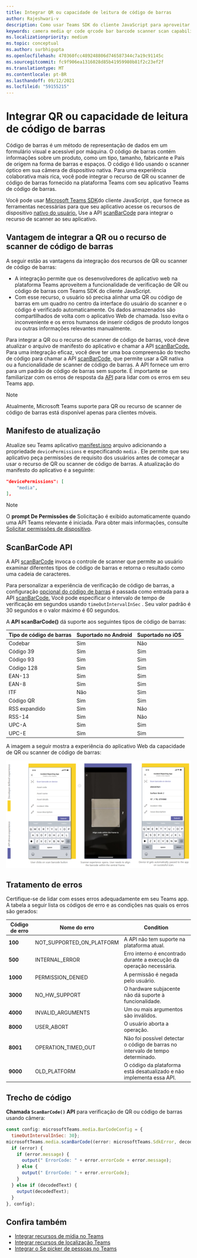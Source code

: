 ```yaml
---
title: Integrar QR ou capacidade de leitura de código de barras
author: Rajeshwari-v
description: Como usar Teams SDK do cliente JavaScript para aproveitar a funcionalidade de QR ou scanner de código de barras
keywords: camera media qr code qrcode bar barcode scanner scan capabilities native device permissions
ms.localizationpriority: medium
ms.topic: conceptual
ms.author: surbhigupta
ms.openlocfilehash: 470360fcc489248806d746587344c7a19c91145c
ms.sourcegitcommit: fc9f906ea1316028d85b41959980b81f2c23ef2f
ms.translationtype: MT
ms.contentlocale: pt-BR
ms.lasthandoff: 09/12/2021
ms.locfileid: "59155215"
---
```

# <a name="integrate-qr-or-barcode-scanner-capability"></a>Integrar QR ou capacidade de leitura de código de barras 

Código de barras é um método de representação de dados em um formulário visual e acessível por máquina. O código de barras contém informações sobre um produto, como um tipo, tamanho, fabricante e País de origem na forma de barras e espaços. O código é lido usando o scanner óptico em sua câmera de dispositivo nativa. Para uma experiência colaborativa mais rica, você pode integrar o recurso de QR ou scanner de código de barras fornecido na plataforma Teams com seu aplicativo Teams de código de barras.   

Você pode usar [Microsoft Teams SDK](/javascript/api/overview/msteams-client?view=msteams-client-js-latest&preserve-view=true)do cliente JavaScript , que fornece as ferramentas necessárias para que seu aplicativo acesse os recursos de dispositivo [nativo do usuário.](native-device-permissions.md) Use a API [scanBarCode](/javascript/api/@microsoft/teams-js/microsoftteams.media?view=msteams-client-js-latest&preserve-view=true#scanBarCode__error__SdkError__decodedText__string_____void__BarCodeConfig_) para integrar o recurso de scanner ao seu aplicativo. 

## <a name="advantage-of-integrating-qr-or-barcode-scanner-capability"></a>Vantagem de integrar a QR ou o recurso de scanner de código de barras

A seguir estão as vantagens da integração dos recursos de QR ou scanner de código de barras: 

* A integração permite que os desenvolvedores de aplicativo web na plataforma Teams aproveitem a funcionalidade de verificação de QR ou código de barras com Teams SDK do cliente JavaScript.
* Com esse recurso, o usuário só precisa alinhar uma QR ou código de barras em um quadro no centro da interface do usuário do scanner e o código é verificado automaticamente. Os dados armazenados são compartilhados de volta com o aplicativo Web de chamada. Isso evita o inconveniente e os erros humanos de inserir códigos de produto longos ou outras informações relevantes manualmente.

Para integrar a QR ou o recurso de scanner de código de barras, você deve atualizar o arquivo de manifesto do aplicativo e chamar a API [scanBarCode.](/javascript/api/@microsoft/teams-js/microsoftteams.media?view=msteams-client-js-latest&preserve-view=true#scanBarCode__error__SdkError__decodedText__string_____void__BarCodeConfig_) Para uma integração eficaz, você [](#code-snippet) deve ter uma boa compreensão do trecho de código para chamar a API [scanBarCode,](/javascript/api/@microsoft/teams-js/microsoftteams.media?view=msteams-client-js-latest&preserve-view=true#scanBarCode__error__SdkError__decodedText__string_____void__BarCodeConfig_) que permite usar a QR nativa ou a funcionalidade de scanner de código de barras. A API fornece um erro para um padrão de código de barras sem suporte.
É importante se familiarizar com os erros de resposta da [API](#error-handling) para lidar com os erros em seu Teams app.

> [!NOTE] 
> Atualmente, Microsoft Teams suporte para QR ou recurso de scanner de código de barras está disponível apenas para clientes móveis.

## <a name="update-manifest"></a>Manifesto de atualização

Atualize seu Teams aplicativo [manifest.jsno](../../resources/schema/manifest-schema.md#devicepermissions) arquivo adicionando a propriedade `devicePermissions` e especificando `media` . Ele permite que seu aplicativo peça permissões de requisito dos usuários antes de começar a usar o recurso de QR ou scanner de código de barras. A atualização do manifesto do aplicativo é a seguinte:

``` json
"devicePermissions": [
    "media",
],
```

> [!NOTE]
> O **prompt De Permissões de** Solicitação é exibido automaticamente quando uma API Teams relevante é iniciada. Para obter mais informações, consulte [Solicitar permissões de dispositivo](native-device-permissions.md).

## <a name="scanbarcode-api"></a>ScanBarCode API

A API [scanBarCode](/javascript/api/@microsoft/teams-js/microsoftteams.media?view=msteams-client-js-latest&preserve-view=true#scanBarCode__error__SdkError__decodedText__string_____void__BarCodeConfig_) invoca o controle de scanner que permite ao usuário examinar diferentes tipos de código de barras e retorna o resultado como uma cadeia de caracteres.

Para personalizar a experiência de verificação de código de barras, a configuração [opcional do código de barras](/javascript/api/@microsoft/teams-js/microsoftteams.media.barcodeconfig?view=msteams-client-js-latest&preserve-view=true) é passada como entrada para a API [scanBarCode.](/javascript/api/@microsoft/teams-js/microsoftteams.media?view=msteams-client-js-latest&preserve-view=true#scanBarCode__error__SdkError__decodedText__string_____void__BarCodeConfig_) Você pode especificar o intervalo de tempo de verificação em segundos usando `timeOutIntervalInSec` . Seu valor padrão é 30 segundos e o valor máximo é 60 segundos.

A **API scanBarCode()** dá suporte aos seguintes tipos de código de barras:

| Tipo de código de barras | Suportado no Android | Suportado no iOS |
| ---------- | ---------- | ------------ |
| Codebar | Sim | Não |
| Código 39 | Sim | Sim | 
| Código 93 | Sim | Sim |
| Código 128 | Sim | Sim |
| EAN-13 | Sim | Sim |
| EAN-8 | Sim | Sim |
| ITF | Não | Sim |
| Código QR | Sim | Sim |
| RSS expandido | Sim | Não |
| RSS-14 | Sim | Não |
| UPC-A | Sim | Sim |
| UPC-E | Sim | Sim |

A imagem a seguir mostra a experiência do aplicativo Web da capacidade de QR ou scanner de código de barras:

![experiência do aplicativo web para o recurso de scanner de código de barras ou qr](../../assets/images/tabs/qr-barcode-scanner-capability.png)

## <a name="error-handling"></a>Tratamento de erros

Certifique-se de lidar com esses erros adequadamente em seu Teams app. A tabela a seguir lista os códigos de erro e as condições nas quais os erros são gerados: 

|Código de erro |  Nome do erro     | Condition|
| --------- | --------------- | -------- |
| **100** | NOT_SUPPORTED_ON_PLATFORM | A API não tem suporte na plataforma atual.|
| **500** | INTERNAL_ERROR | Erro interno é encontrado durante a execução da operação necessária.|
| **1000** | PERMISSION_DENIED |A permissão é negada pelo usuário.|
| **3000** | NO_HW_SUPPORT | O hardware subjacente não dá suporte à funcionalidade.|
| **4000** | INVALID_ARGUMENTS | Um ou mais argumentos são inválidos.|
| **8000** | USER_ABORT |O usuário aborta a operação.|
| **8001** | OPERATION_TIMED_OUT | Não foi possível detectar o código de barras no intervalo de tempo determinado.|
| **9000** | OLD_PLATFORM | O código da plataforma está desatualizado e não implementa essa API.|

## <a name="code-snippet"></a>Trecho de código

**Chamada `ScanBarCode()` API** para verificação de QR ou código de barras usando câmera:

```javascript
const config: microsoftTeams.media.BarCodeConfig = {
  timeOutIntervalInSec: 30};
microsoftTeams.media.scanBarCode((error: microsoftTeams.SdkError, decodedText: string) => {
  if (error) {
    if (error.message) {
      output(" ErrorCode: " + error.errorCode + error.message);
    } else {
      output(" ErrorCode: " + error.errorCode);
    }
  } else if (decodedText) {
    output(decodedText);
  }
}, config);
```

## <a name="see-also"></a>Confira também

* [Integrar recursos de mídia no Teams](mobile-camera-image-permissions.md)
* [Integrar recursos de localização Teams](location-capability.md)
* [Integrar o Se picker de pessoas no Teams](people-picker-capability.md)

